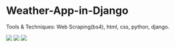 # Weather-App-in-Django
 
Tools & Techniques: Web Scraping(bs4), html, css, python, django.

![](Test/one.png)
![](Test/two.png)
![](Test/three.png)
